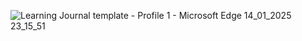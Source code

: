 
![Learning Journal template - Profile 1 - Microsoft​ Edge 14_01_2025 23_15_51](https://github.com/user-attachments/assets/843a82ec-31a2-4990-9471-881a2106ef48)
